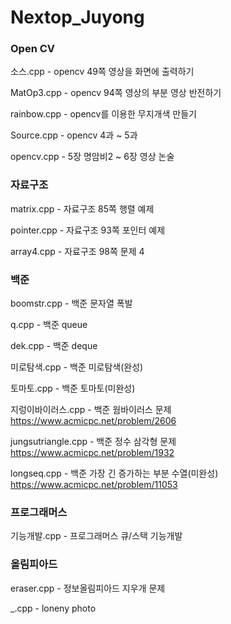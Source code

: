 # Nextop_Juyong

### Open CV

소스.cpp - opencv 49쪽 영상을 화면에 출력하기

MatOp3.cpp - opencv 94쪽 영상의 부분 영상 반전하기

rainbow.cpp - opencv를 이용한 무지개색 만들기

Source.cpp - opencv 4과 ~ 5과

opencv.cpp - 5장 명암비2 ~ 6장 영상 논술

### 자료구조

matrix.cpp - 자료구조 85쪽 행렬 예제

pointer.cpp - 자료구조 93쪽 포인터 예제

array4.cpp - 자료구조 98쪽 문제 4 

### 백준

boomstr.cpp - 백준 문자열 폭발

q.cpp - 백준 queue

dek.cpp - 백준 deque

미로탐색.cpp - 백준 미로탐색(완성)

토마토.cpp - 백준 토마토(미완성)

지렁이바이러스.cpp - 백준 웜바이러스 문제 https://www.acmicpc.net/problem/2606

jungsutriangle.cpp - 백준 정수 삼각형 문제 https://www.acmicpc.net/problem/1932

longseq.cpp - 백준 가장 긴 증가하는 부분 수열(미완성) https://www.acmicpc.net/problem/11053

### 프로그래머스

기능개발.cpp - 프로그래머스 큐/스택 기능개발

### 올림피아드

eraser.cpp - 정보올림피아드 지우개 문제

_.cpp - loneny photo
